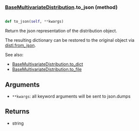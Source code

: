 ### [BaseMultivariateDistribution](BaseMultivariateDistribution.md).to_json (method)


```py

def to_json(self, **kwargs)

```



Return the json representation of the distribution object.

The resulting dictionary can be restored to the original object
via [distl.from_json](distl.from_json.md).

See also:

* [BaseMultivariateDistribution.to_dict](BaseMultivariateDistribution.to_dict.md)
* [BaseMultivariateDistribution.to_file](BaseMultivariateDistribution.to_file.md)

Arguments
---------
* `**kwargs`: all keyword arguments will be sent to json.dumps

Returns
--------
* string

